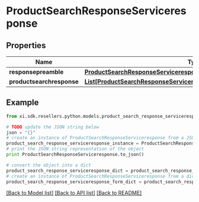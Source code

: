 # ProductSearchResponseServiceresponse


## Properties

Name | Type | Description | Notes
------------ | ------------- | ------------- | -------------
**responsepreamble** | [**ProductSearchResponseServiceresponseResponsepreamble**](ProductSearchResponseServiceresponseResponsepreamble.md) |  | [optional] 
**productsearchresponse** | [**List[ProductSearchResponseServiceresponseProductsearchresponseInner]**](ProductSearchResponseServiceresponseProductsearchresponseInner.md) |  | [optional] 

## Example

```python
from xi.sdk.resellers.python.models.product_search_response_serviceresponse import ProductSearchResponseServiceresponse

# TODO update the JSON string below
json = "{}"
# create an instance of ProductSearchResponseServiceresponse from a JSON string
product_search_response_serviceresponse_instance = ProductSearchResponseServiceresponse.from_json(json)
# print the JSON string representation of the object
print ProductSearchResponseServiceresponse.to_json()

# convert the object into a dict
product_search_response_serviceresponse_dict = product_search_response_serviceresponse_instance.to_dict()
# create an instance of ProductSearchResponseServiceresponse from a dict
product_search_response_serviceresponse_form_dict = product_search_response_serviceresponse.from_dict(product_search_response_serviceresponse_dict)
```
[[Back to Model list]](../README.md#documentation-for-models) [[Back to API list]](../README.md#documentation-for-api-endpoints) [[Back to README]](../README.md)


